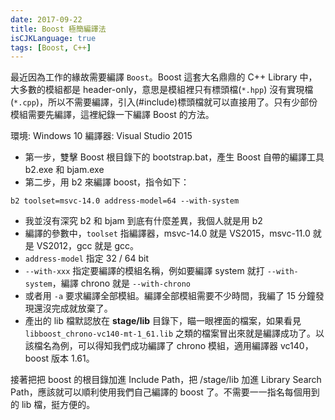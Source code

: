 ```yaml
---
date: 2017-09-22
title: Boost 極簡編譯法
isCJKLanguage: true
tags: [Boost, C++]
---
```


最近因為工作的緣故需要編譯 `Boost`。Boost 這套大名鼎鼎的 C++ Library 中，大多數的模組都是 header-only，意思是模組裡只有標頭檔(`*.hpp`) 沒有實現檔(`*.cpp`)，所以不需要編譯，引入(#include)標頭檔就可以直接用了。只有少部份模組需要先編譯，這裡紀錄一下編譯 Boost 的方法。

環境: Windows 10 編譯器: Visual Studio 2015

- 第一步，雙擊 Boost 根目錄下的 bootstrap.bat，產生 Boost 自帶的編譯工具 b2.exe 和 bjam.exe
- 第二步，用 b2 來編譯 boost，指令如下：

```
b2 toolset=msvc-14.0 address-model=64 --with-system
```

- 我並沒有深究 b2 和 bjam 到底有什麼差異，我個人就是用 b2
- 編譯的參數中，`toolset` 指編譯器，msvc-14.0 就是 VS2015，msvc-11.0 就是 VS2012，gcc 就是 gcc。
- `address-model` 指定 32 / 64 bit
- `--with-xxx` 指定要編譯的模組名稱，例如要編譯 system 就打 `--with-system`，編譯 chrono 就是 `--with-chrono`
- 或者用 `-a` 要求編譯全部模組。編譯全部模組需要不少時間，我編了 15 分鐘發現還沒完成就放棄了。
- 產出的 lib 檔默認放在 **stage/lib** 目錄下，瞄一眼裡面的檔案，如果看見 `libboost_chrono-vc140-mt-1_61.lib` 之類的檔案冒出來就是編譯成功了。以該檔名為例，可以得知我們成功編譯了 chrono 模組，適用編譯器 vc140，boost 版本 1.61。

接著把把 boost 的根目錄加進 Include Path，把 /stage/lib 加進 Library Search Path，應該就可以順利使用我們自己編譯的 boost 了。不需要一一指名每個用到的 lib 檔，挺方便的。